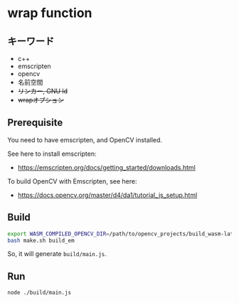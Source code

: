 # wrap function

## キーワード

- c++
- emscripten
- opencv
- 名前空間
- ~~リンカー, GNU ld~~
- ~~wrapオプション~~

## Prerequisite

You need to have emscripten, and OpenCV installed.

See here to install emscripten:
- https://emscripten.org/docs/getting_started/downloads.html

To build OpenCV with Emscripten, see here:
- https://docs.opencv.org/master/d4/da1/tutorial_js_setup.html


## Build

```bash
export WASM_COMPILED_OPENCV_DIR=/path/to/opencv_projects/build_wasm-latest
bash make.sh build_em
```

So, it will generate `build/main.js`.

## Run

```bash
node ./build/main.js
```
